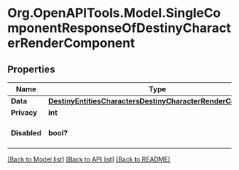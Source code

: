 # Org.OpenAPITools.Model.SingleComponentResponseOfDestinyCharacterRenderComponent

## Properties

Name | Type | Description | Notes
------------ | ------------- | ------------- | -------------
**Data** | [**DestinyEntitiesCharactersDestinyCharacterRenderComponent**](DestinyEntitiesCharactersDestinyCharacterRenderComponent.md) |  | [optional] 
**Privacy** | **int** |  | [optional] 
**Disabled** | **bool?** | If true, this component is disabled. | [optional] 

[[Back to Model list]](../README.md#documentation-for-models) [[Back to API list]](../README.md#documentation-for-api-endpoints) [[Back to README]](../README.md)

